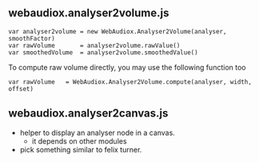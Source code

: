 ## webaudiox.analyser2volume.js

```
var analyser2volume	= new WebAudiox.Analyser2Volume(analyser, smoothFactor)
var rawVolume		= analyser2volume.rawValue()
var smoothedVolume	= analyser2volume.smoothedValue()
```

To compute raw volume directly, you may use the following function too

```
var rawVolume	= WebAudiox.Analyser2Volume.compute(analyser, width, offset)
```

## webaudiox.analyser2canvas.js

* helper to display an analyser node in a canvas.
  * it depends on other modules
* pick something similar to felix turner.









